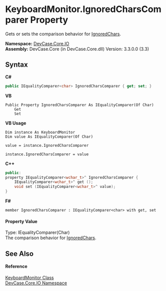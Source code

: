 # KeyboardMonitor.IgnoredCharsComparer Property 
 

Gets or sets the comparison behavior for <a href="P_DevCase_Core_IO_KeyboardMonitor_IgnoredChars">IgnoredChars</a>.

**Namespace:**&nbsp;<a href="N_DevCase_Core_IO">DevCase.Core.IO</a><br />**Assembly:**&nbsp;DevCase.Core (in DevCase.Core.dll) Version: 3.3.0.0 (3.3)

## Syntax

**C#**<br />
``` C#
public IEqualityComparer<char> IgnoredCharsComparer { get; set; }
```

**VB**<br />
``` VB
Public Property IgnoredCharsComparer As IEqualityComparer(Of Char)
	Get
	Set
```

**VB Usage**<br />
``` VB Usage
Dim instance As KeyboardMonitor
Dim value As IEqualityComparer(Of Char)

value = instance.IgnoredCharsComparer

instance.IgnoredCharsComparer = value
```

**C++**<br />
``` C++
public:
property IEqualityComparer<wchar_t>^ IgnoredCharsComparer {
	IEqualityComparer<wchar_t>^ get ();
	void set (IEqualityComparer<wchar_t>^ value);
}
```

**F#**<br />
``` F#
member IgnoredCharsComparer : IEqualityComparer<char> with get, set

```


#### Property Value
Type: IEqualityComparer(Char)<br />The comparison behavior for <a href="P_DevCase_Core_IO_KeyboardMonitor_IgnoredChars">IgnoredChars</a>.

## See Also


#### Reference
<a href="T_DevCase_Core_IO_KeyboardMonitor">KeyboardMonitor Class</a><br /><a href="N_DevCase_Core_IO">DevCase.Core.IO Namespace</a><br />